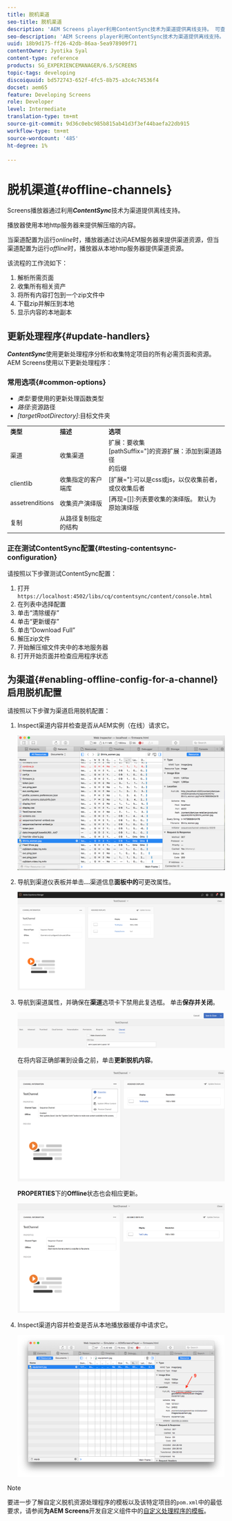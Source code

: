 ```yaml
---
title: 脱机渠道
seo-title: 脱机渠道
description: 'AEM Screens player利用ContentSync技术为渠道提供离线支持。 可查看本页以了解有关更新处理程序和为渠道启用脱机配置的更多信息。  '
seo-description: 'AEM Screens player利用ContentSync技术为渠道提供离线支持。 可查看本页以了解有关更新处理程序和为渠道启用脱机配置的更多信息。  '
uuid: 18b9d175-ff26-42db-86aa-5ea978909f71
contentOwner: Jyotika Syal
content-type: reference
products: SG_EXPERIENCEMANAGER/6.5/SCREENS
topic-tags: developing
discoiquuid: bd572743-652f-4fc5-8b75-a3c4c74536f4
docset: aem65
feature: Developing Screens
role: Developer
level: Intermediate
translation-type: tm+mt
source-git-commit: 9d36c0ebc985b815ab41d3f3ef44baefa22db915
workflow-type: tm+mt
source-wordcount: '485'
ht-degree: 1%

---
```



# 脱机渠道{#offline-channels}

Screens播放器通过利用&#x200B;***ContentSync***&#x200B;技术为渠道提供离线支持。

播放器使用本地http服务器来提供解压缩的内容。

当渠道配置为运行&#x200B;*online*&#x200B;时，播放器通过访问AEM服务器来提供渠道资源，但当渠道配置为运行&#x200B;*offline*&#x200B;时，播放器从本地http服务器提供渠道资源。

该流程的工作流如下：

1. 解析所需页面
1. 收集所有相关资产
1. 将所有内容打包到一个zip文件中
1. 下载zip并解压到本地
1. 显示内容的本地副本

## 更新处理程序{#update-handlers}

***ContentSync***&#x200B;使用更新处理程序分析和收集特定项目的所有必需页面和资源。 AEM Screens使用以下更新处理程序：

### 常用选项{#common-options}

* *类型*:要使用的更新处理函数类型
* *路径*:资源路径
* *[targetRootDirectory]*:目标文件夹

<table>
 <tbody>
  <tr>
   <td><strong>类型</strong></td> 
   <td><strong>描述</strong></td> 
   <td><strong>选项</strong></td> 
  </tr>
  <tr>
   <td>渠道</td> 
   <td>收集渠道</td> 
   <td>扩展：要收集<br /> [pathSuffix="]的资源扩展：添加到渠道路径<br />的后缀 </td> 
  </tr>
  <tr>
   <td>clientlib</td> 
   <td>收集指定的客户端库</td> 
   <td>[扩展="]:可以是css或js，以仅收集前者，或仅收集后者</td> 
  </tr>
  <tr>
   <td>assetrenditions</td> 
   <td>收集资产演绎版</td> 
   <td>[再现=[]]:列表要收集的演绎版。 默认为原始演绎版</td> 
  </tr>
  <tr>
   <td>复制</td> 
   <td>从路径复制指定的结构</td> 
   <td> </td> 
  </tr>
 </tbody>
</table>

### 正在测试ContentSync配置{#testing-contentsync-configuration}

请按照以下步骤测试ContentSync配置：

1. 打开 `https://localhost:4502/libs/cq/contentsync/content/console.html`
1. 在列表中选择配置
1. 单击“清除缓存”
1. 单击“更新缓存”
1. 单击“Download Full”
1. 解压zip文件
1. 开始解压缩文件夹中的本地服务器
1. 打开开始页面并检查应用程序状态

## 为渠道{#enabling-offline-config-for-a-channel}启用脱机配置

请按照以下步骤为渠道启用脱机配置：

1. Inspect渠道内容并检查是否从AEM实例（在线）请求它。

   ![chlimage_1-24](assets/chlimage_1-24.png)

1. 导航到渠道仪表板并单击&#x200B;**...**&#x200B;渠道信息&#x200B;**面板中的**&#x200B;可更改属性。

   ![chlimage_1-25](assets/chlimage_1-25.png)

1. 导航到渠道属性，并确保在&#x200B;**渠道**&#x200B;选项卡下禁用此复选框。 单击&#x200B;**保存并关闭**。

   ![screen_shot_2017-12-19at122422pm](assets/screen_shot_2017-12-19at122422pm.png)

   在将内容正确部署到设备之前，单击&#x200B;**更新脱机内容**。

   ![screen_shot_2017-12-19at122637pm](assets/screen_shot_2017-12-19at122637pm.png)

   **PROPERTIES**&#x200B;下的&#x200B;**Offline**&#x200B;状态也会相应更新。

   ![screen_shot_2017-12-19at124735pm](assets/screen_shot_2017-12-19at124735pm.png)

1. Inspect渠道内容并检查是否从本地播放器缓存中请求它。

   ![chlimage_1-26](assets/chlimage_1-26.png)

>[!NOTE]
>
>要进一步了解自定义脱机资源处理程序的模板以及该特定项目的`pom.xml`中的最低要求，请参阅&#x200B;**为AEM Screens**&#x200B;开发自定义组件中的[自定义处理程序的模板](/help/user-guide/developing-custom-component-tutorial-develop.md#custom-handlers)。